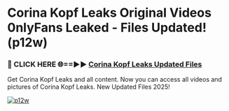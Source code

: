# Corina Kopf Leaks Original Videos 0nlyFans Leaked - Files Updated! (p12w)

<h3>🔴 CLICK HERE 🌐==►► <a href="https://tinyurl.com/4seja8ks" rel="nofollow">Corina Kopf Leaks Updated Files</a></h3>

Get Corina Kopf Leaks and all content. Now you can access all videos and pictures of Corina Kopf Leaks. New Updated Files 2025!

[![p12w](https://i.imgur.com/EWjZXRe.gif)](https://tinyurl.com/4seja8ks)
